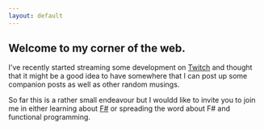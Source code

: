 ```yaml
---
layout: default
---
```


## Welcome to my corner of the web.

I've recently started streaming some development on [Twitch](https://twitch.tv/garethhubball) and thought that it might be a good idea to have somewhere that I can post up some companion posts as well as other random musings.

So far this is a rather small endeavour but I wouldd like to invite you to join me in either learning about [F#](https://fsharp.org) or spreading the word about F# and functional programming.
